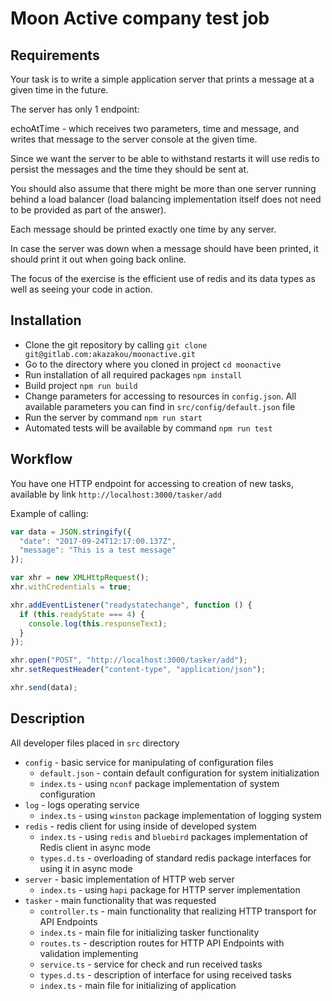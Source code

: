 # Moon Active company test job

## Requirements
Your task is to write a simple application server that prints a message at a
given time in the future.

The server has only 1 endpoint:

echoAtTime - which receives two  parameters, time and message,
and writes that message to the server console at the given time.


Since we want the server to be able to withstand restarts it will use
redis to persist the messages and the time they should be sent at.


You should also assume that there might be more than one server
running behind a load balancer (load balancing implementation itself
does not need to be provided as part of the answer).

Each message should be printed exactly one time by any server.

In case the server was down when a message should have been 
printed, it should print it out when going back online. 

The focus of the exercise is the efficient use of redis and its data 
types as well as seeing your code in action. 

## Installation

* Clone the git repository by calling `git clone git@gitlab.com:akazakou/moonactive.git`
* Go to the directory where you cloned in project `cd moonactive`
* Run installation of all required packages `npm install`
* Build project `npm run build`
* Change parameters for accessing to resources in `config.json`. All available parameters you can find in `src/config/default.json` file
* Run the server by command `npm run start`
* Automated tests will be available by command `npm run test`

## Workflow
You have one HTTP endpoint for accessing to creation of new tasks, available by link `http://localhost:3000/tasker/add`

Example of calling:
```javascript
var data = JSON.stringify({
  "date": "2017-09-24T12:17:00.137Z",
  "message": "This is a test message"
});

var xhr = new XMLHttpRequest();
xhr.withCredentials = true;

xhr.addEventListener("readystatechange", function () {
  if (this.readyState === 4) {
    console.log(this.responseText);
  }
});

xhr.open("POST", "http://localhost:3000/tasker/add");
xhr.setRequestHeader("content-type", "application/json");

xhr.send(data);
```

## Description
All developer files placed in `src` directory

* `config` - basic service for manipulating of configuration files
  * `default.json` - contain default configuration for system initialization
  * `index.ts` - using `nconf` package implementation of system configuration
* `log` - logs operating service
  * `index.ts` - using `winston` package implementation of logging system
* `redis` - redis client for using inside of developed system
  * `index.ts` - using `redis` and `bluebird` packages implementation of Redis client in async mode
  * `types.d.ts` - overloading of standard redis package interfaces for using it in async mode
* `server` - basic implementation of HTTP web server
  * `index.ts` - using `hapi` package for HTTP server implementation
* `tasker` - main functionality that was requested
  * `controller.ts` - main functionality that realizing HTTP transport for API Endpoints
  * `index.ts` - main file for initializing tasker functionality
  * `routes.ts` - description routes for HTTP API Endpoints with validation implementing
  * `service.ts` - service for check and run received tasks
  * `types.d.ts` - description of interface for using received tasks
  * `index.ts` - main file for initializing of application